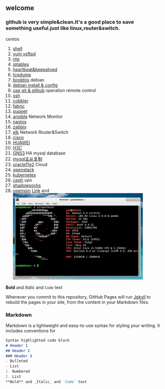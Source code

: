 ## welcome
### github is very simple&clean.It's a good place to save something useful.just like linux,router&switch.

centos 
1. [shell](shell.html)
2. [yum vsftpd](centosyum.html)
3. [ntp](ntp.html)
4. [iptables](iptables.html)
5. [heartbeat&keepalived](ha.html)
6. [tcpdump](tcpdump.html)
7. [binddns](dns.html)
debian 
1. [debian install & config](debian1.html)
2. [use git & github](gituse.html)
operation remote control
1. [ssh](ssh.html)
2. [cobbler](cobbler.html)
3. [fabric](fabric.html)
4. [puppet](puppet.html)
5. [ansible](ansible.html)
Network Monitor
1. [nagios](nagios.html)
2. [zabbix](zabbix.html)
3. [elk](elk.html)
Network Router&Switch
1. [cisco](cisco1.html)
2. [HUAWEI]([ssh](ssh.html).html)
3. [H3C](h3c1.html)
4. [GNS3](gns.html)
HA mysql database 
1. [mysql主从复制](mysql.html)
2. [oracle11g2](oracle11g2.html)
Cloud
1. [openstack](openstack.html)
2. [kubernetes](k8.html)
3. [ceph](ceph.html)
vpn
1. [shadowsocks](ss.html)
2. [openvpn](openvpn.html)
[Link](url) and 
![Image](./images/debian.png)

**Bold** and _Italic_ and `Code` text

Whenever you commit to this repository, GitHub Pages will run [Jekyll](https://jekyllrb.com/) to rebuild the pages in your site, from the content in your Markdown files.
### Markdown
Markdown is a lightweight and easy-to-use syntax for styling your writing. It includes conventions for
```markdown
Syntax highlighted code block
# Header 1
## Header 2
### Header 3
- Bulleted
- List
1. Numbered
2. List
**Bold** and _Italic_ and `Code` text
```
